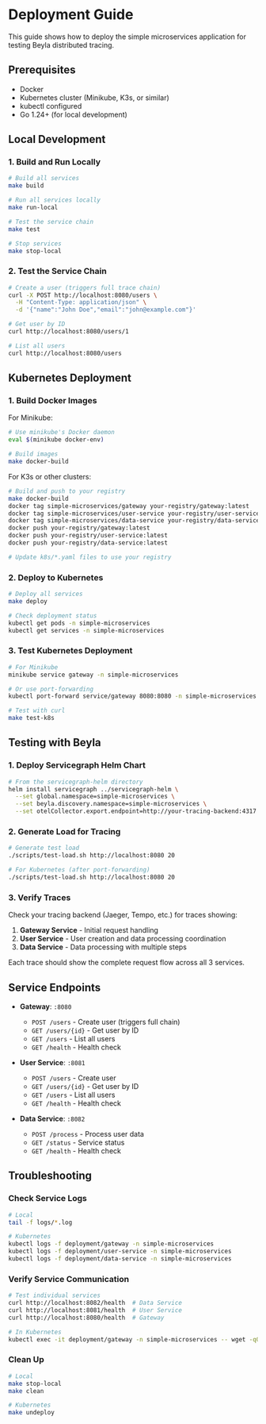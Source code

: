 # Deployment Guide

This guide shows how to deploy the simple microservices application for testing Beyla distributed tracing.

## Prerequisites

- Docker
- Kubernetes cluster (Minikube, K3s, or similar)
- kubectl configured
- Go 1.24+ (for local development)

## Local Development

### 1. Build and Run Locally

```bash
# Build all services
make build

# Run all services locally
make run-local

# Test the service chain
make test

# Stop services
make stop-local
```

### 2. Test the Service Chain

```bash
# Create a user (triggers full trace chain)
curl -X POST http://localhost:8080/users \
  -H "Content-Type: application/json" \
  -d '{"name":"John Doe","email":"john@example.com"}'

# Get user by ID
curl http://localhost:8080/users/1

# List all users
curl http://localhost:8080/users
```

## Kubernetes Deployment

### 1. Build Docker Images

For Minikube:
```bash
# Use minikube's Docker daemon
eval $(minikube docker-env)

# Build images
make docker-build
```

For K3s or other clusters:
```bash
# Build and push to your registry
make docker-build
docker tag simple-microservices/gateway your-registry/gateway:latest
docker tag simple-microservices/user-service your-registry/user-service:latest
docker tag simple-microservices/data-service your-registry/data-service:latest
docker push your-registry/gateway:latest
docker push your-registry/user-service:latest
docker push your-registry/data-service:latest

# Update k8s/*.yaml files to use your registry
```

### 2. Deploy to Kubernetes

```bash
# Deploy all services
make deploy

# Check deployment status
kubectl get pods -n simple-microservices
kubectl get services -n simple-microservices
```

### 3. Test Kubernetes Deployment

```bash
# For Minikube
minikube service gateway -n simple-microservices

# Or use port-forwarding
kubectl port-forward service/gateway 8080:8080 -n simple-microservices

# Test with curl
make test-k8s
```

## Testing with Beyla

### 1. Deploy Servicegraph Helm Chart

```bash
# From the servicegraph-helm directory
helm install servicegraph ../servicegraph-helm \
  --set global.namespace=simple-microservices \
  --set beyla.discovery.namespace=simple-microservices \
  --set otelCollector.export.endpoint=http://your-tracing-backend:4317
```

### 2. Generate Load for Tracing

```bash
# Generate test load
./scripts/test-load.sh http://localhost:8080 20

# For Kubernetes (after port-forwarding)
./scripts/test-load.sh http://localhost:8080 20
```

### 3. Verify Traces

Check your tracing backend (Jaeger, Tempo, etc.) for traces showing:

1. **Gateway Service** - Initial request handling
2. **User Service** - User creation and data processing coordination  
3. **Data Service** - Data processing with multiple steps

Each trace should show the complete request flow across all 3 services.

## Service Endpoints

- **Gateway**: `:8080`
  - `POST /users` - Create user (triggers full chain)
  - `GET /users/{id}` - Get user by ID
  - `GET /users` - List all users
  - `GET /health` - Health check

- **User Service**: `:8081`
  - `POST /users` - Create user
  - `GET /users/{id}` - Get user by ID
  - `GET /users` - List all users
  - `GET /health` - Health check

- **Data Service**: `:8082`
  - `POST /process` - Process user data
  - `GET /status` - Service status
  - `GET /health` - Health check

## Troubleshooting

### Check Service Logs

```bash
# Local
tail -f logs/*.log

# Kubernetes
kubectl logs -f deployment/gateway -n simple-microservices
kubectl logs -f deployment/user-service -n simple-microservices
kubectl logs -f deployment/data-service -n simple-microservices
```

### Verify Service Communication

```bash
# Test individual services
curl http://localhost:8082/health  # Data Service
curl http://localhost:8081/health  # User Service
curl http://localhost:8080/health  # Gateway

# In Kubernetes
kubectl exec -it deployment/gateway -n simple-microservices -- wget -qO- http://user-service:8081/health
```

### Clean Up

```bash
# Local
make stop-local
make clean

# Kubernetes
make undeploy
```
